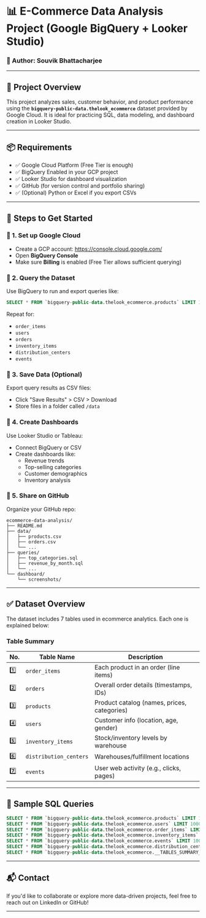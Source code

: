 # 📊 E-Commerce Data Analysis Project (Google BigQuery + Looker Studio)

### 👤 Author: **Souvik Bhattacharjee**

---

## 🚀 Project Overview

This project analyzes sales, customer behavior, and product performance using the **`bigquery-public-data.thelook_ecommerce`** dataset provided by Google Cloud. It is ideal for practicing SQL, data modeling, and dashboard creation in Looker Studio.

---

## 📦 Requirements

- ✅ Google Cloud Platform (Free Tier is enough)
- ✅ BigQuery Enabled in your GCP project
- ✅ Looker Studio for dashboard visualization
- ✅ GitHub (for version control and portfolio sharing)
- ✅ (Optional) Python or Excel if you export CSVs

---

## 🧰 Steps to Get Started

### 🔹 1. Set up Google Cloud
- Create a GCP account: https://console.cloud.google.com/
- Open **BigQuery Console**
- Make sure **Billing** is enabled (Free Tier allows sufficient querying)

### 🔹 2. Query the Dataset
Use BigQuery to run and export queries like:
```sql
SELECT * FROM `bigquery-public-data.thelook_ecommerce.products` LIMIT 1000;
```
Repeat for:
- `order_items`
- `users`
- `orders`
- `inventory_items`
- `distribution_centers`
- `events`

### 🔹 3. Save Data (Optional)
Export query results as CSV files:
- Click "Save Results" > CSV > Download
- Store files in a folder called `/data`

### 🔹 4. Create Dashboards
Use Looker Studio or Tableau:
- Connect BigQuery or CSV
- Create dashboards like:
  - Revenue trends
  - Top-selling categories
  - Customer demographics
  - Inventory analysis

### 🔹 5. Share on GitHub
Organize your GitHub repo:
```
ecommerce-data-analysis/
├── README.md
├── data/
│   ├── products.csv
│   ├── orders.csv
│   └── ...
├── queries/
│   ├── top_categories.sql
│   ├── revenue_by_month.sql
│   └── ...
└── dashboard/
    └── screenshots/
```

---

## ✅ Dataset Overview

The dataset includes 7 tables used in ecommerce analytics. Each one is explained below:

### Table Summary

| No. | Table Name             | Description                                 |
| --- | ---------------------- | ------------------------------------------- |
| 1️⃣ | `order_items`          | Each product in an order (line items)       |
| 2️⃣ | `orders`               | Overall order details (timestamps, IDs)     |
| 3️⃣ | `products`             | Product catalog (names, prices, categories) |
| 4️⃣ | `users`                | Customer info (location, age, gender)       |
| 5️⃣ | `inventory_items`      | Stock/inventory levels by warehouse         |
| 6️⃣ | `distribution_centers` | Warehouses/fulfillment locations            |
| 7️⃣ | `events`               | User web activity (e.g., clicks, pages)     |

---

## 🧪 Sample SQL Queries

```sql
SELECT * FROM `bigquery-public-data.thelook_ecommerce.products` LIMIT 1000;
SELECT * FROM `bigquery-public-data.thelook_ecommerce.users` LIMIT 1000;
SELECT * FROM `bigquery-public-data.thelook_ecommerce.order_items` LIMIT 1000;
SELECT * FROM `bigquery-public-data.thelook_ecommerce.inventory_items` LIMIT 1000;
SELECT * FROM `bigquery-public-data.thelook_ecommerce.events` LIMIT 1000;
SELECT * FROM `bigquery-public-data.thelook_ecommerce.distribution_centers` LIMIT 1000;
SELECT * FROM `bigquery-public-data.thelook_ecommerce.__TABLES_SUMMARY__`;
```

---

## 📬 Contact

If you'd like to collaborate or explore more data-driven projects, feel free to reach out on LinkedIn or GitHub!

---